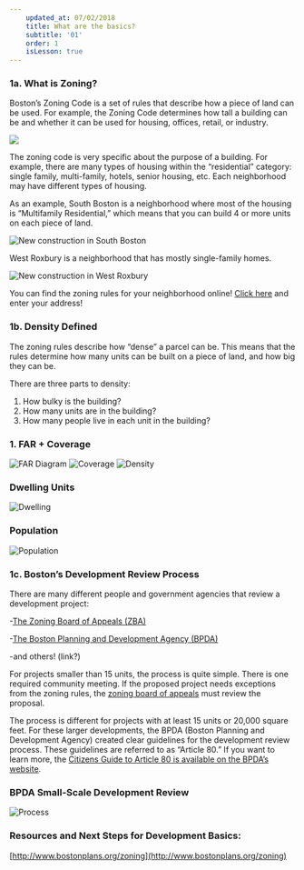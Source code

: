 ```yaml
---
    updated_at: 07/02/2018
    title: What are the basics?
    subtitle: '01'
    order: 1
    isLesson: true
---
```

### 1a. What is Zoning?

Boston’s Zoning Code is a set of rules that describe how a piece of land can be used. For example, the Zoning Code determines how tall a building can be and whether it can be used for housing, offices, retail, or industry.

![](/housingilab/images/transect-01.jpg)


The zoning code is very specific about the purpose of a building. For example, there are many types of housing within the “residential” category: single family, multi-family, hotels, senior housing, etc. Each neighborhood may have different types of housing.

As an example, South Boston is a neighborhood where most of the housing is “Multifamily Residential,” which means that you can build 4 or more units on each piece of land.

![New construction in South Boston](/housingilab/images/new-construction-south-boston.jpeg)

West Roxbury is a neighborhood that has mostly single-family homes.

![New construction in West Roxbury](/housingilab/images/new-construction-west-roxbury.jpeg)


You can find the zoning rules for your neighborhood online! [Click here](http://maps.bostonredevelopmentauthority.org/zoningviewer/) and enter your address!





### 1b. Density Defined

The zoning rules describe how “dense” a parcel can be. This means that the rules determine how many units can be built on a piece of land, and how big they can be.

There are three parts to density:

1. How bulky is the building?
2. How many units are in the building?
3. How many people live in each unit in the building?


### 1. FAR + Coverage

![FAR Diagram](/housingilab/images/diagrams_far.jpg)
![Coverage](/housingilab/images/diagrams_coverage.jpg)
![Density](/housingilab/images/diagrams_densityFabrics.jpg)


### Dwelling Units

![Dwelling](/housingilab/images/diagrams_dwellingUnits.jpg)

### Population
![Population](/housingilab/images/diagrams_dwellingPop.jpg)



### 1c. Boston’s Development Review Process

There are many different people and government agencies that review a development project:

-[The Zoning Board of Appeals (ZBA)](https://www.boston.gov/departments/inspectional-services/zoning-board-appeal)

-[The Boston Planning and Development Agency (BPDA)](http://www.bostonplans.org/)

-and others! (link?)


For projects smaller than 15 units, the process is quite simple. There is one required community meeting. If the proposed project needs exceptions from the zoning rules, the [zoning board of appeals](https://www.boston.gov/departments/inspectional-services/zoning-board-appeal) must review the proposal.

The process is different for projects with at least 15 units or 20,000 square feet. For these larger developments, the BPDA (Boston Planning and Development Agency) created clear guidelines for the development review process. These guidelines are referred to as “Article 80.” If you want to learn more, the [Citizens Guide to Article 80 is available on the BPDA’s website](http://www.bostonplans.org/projects/development-review/what-is-article-80).

### BPDA Small-Scale Development Review
![Process](/housingilab/images/diagrams_process.jpg)




### Resources and Next Steps for Development Basics:

[http://www.bostonplans.org/zoning](http://www.bostonplans.org/zoning)

